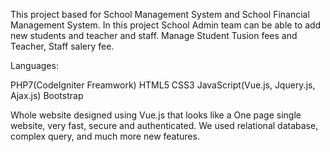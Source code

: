 This project based for School Management System and School Financial Management System. In this project School Admin team can be able to add new students and teacher and staff. Manage Student Tusion fees and Teacher, Staff salery fee.

Languages:

PHP7(CodeIgniter Freamwork)
HTML5
CSS3
JavaScript(Vue.js, Jquery.js, Ajax.js)
Bootstrap

Whole website designed using Vue.js that looks like a One page single website, very fast, secure and authenticated. We used relational database, complex query, and much more new features.